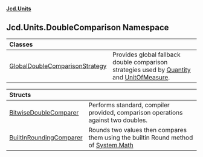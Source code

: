 #### [Jcd.Units](index.md 'index')

## Jcd.Units.DoubleComparison Namespace

| Classes | |
| :--- | :--- |
| [GlobalDoubleComparisonStrategy](GlobalDoubleComparisonStrategy.md 'Jcd.Units.DoubleComparison.GlobalDoubleComparisonStrategy') | Provides global fallback double comparison strategies used by [Quantity](GlobalDoubleComparisonStrategy.Quantity.md 'Jcd.Units.DoubleComparison.GlobalDoubleComparisonStrategy.Quantity') and [UnitOfMeasure](GlobalDoubleComparisonStrategy.UnitOfMeasure.md 'Jcd.Units.DoubleComparison.GlobalDoubleComparisonStrategy.UnitOfMeasure'). |

| Structs | |
| :--- | :--- |
| [BitwiseDoubleComparer](BitwiseDoubleComparer.md 'Jcd.Units.DoubleComparison.BitwiseDoubleComparer') | Performs standard, compiler provided, comparison operations against two doubles. |
| [BuiltInRoundingComparer](BuiltInRoundingComparer.md 'Jcd.Units.DoubleComparison.BuiltInRoundingComparer') | Rounds two values then compares them using the builtin Round method of [System.Math](https://docs.microsoft.com/en-us/dotnet/api/System.Math 'System.Math') |
